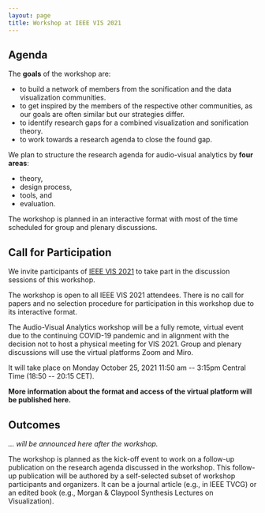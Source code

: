 ```yaml
---
layout: page
title: Workshop at IEEE VIS 2021
---
```


## Agenda

The **goals** of the workshop are:

* to build a network of members from the sonification and the data visualization communities.
* to get inspired by the members of the respective other communities, as our goals are often similar but our strategies differ.
* to identify research gaps for a combined visualization and sonification theory.
* to work towards a research agenda to close the found gap.

We plan to structure the research agenda for audio-visual analytics by **four areas**:
* theory,
* design process,
* tools, and
* evaluation.

The workshop is planned in an interactive format
with most of the time scheduled for group and plenary discussions.

## Call for Participation

We invite participants of [IEEE VIS 2021](http://ieeevis.org/year/2021/welcome) to take part in the discussion sessions of this workshop.

The workshop is open to all IEEE VIS 2021 attendees.
There is no call for papers and no selection procedure for participation in this workshop due to its interactive format.

The Audio-Visual Analytics workshop will be a fully remote, virtual event due to the continuing COVID-19 pandemic and in alignment with the decision not to host a physical meeting for VIS 2021.
Group and plenary discussions will use the virtual platforms Zoom and Miro.

It will take place on Monday October 25, 2021 11:50 am -- 3:15pm Central Time (18:50 -- 20:15 CET).

**More information about the format and access of the virtual platform will be published here.**

## Outcomes

_... will be announced here after the workshop._

The workshop is planned as the kick-off event to work on a follow-up publication on the research agenda discussed in the workshop.
This follow-up publication will be authored by a self-selected subset of workshop participants and organizers.
It can be a journal article (e.g., in IEEE TVCG) or an edited book (e.g., Morgan & Claypool Synthesis Lectures on Visualization).
